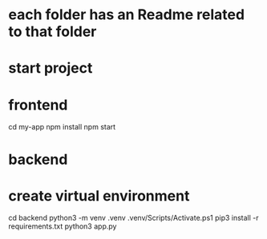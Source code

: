 # each folder has an Readme related to that folder

# start project
# frontend
cd my-app
npm install
npm start

# backend
# create virtual environment
cd backend
python3 -m venv .venv
.venv/Scripts/Activate.ps1
pip3 install -r requirements.txt
python3 app.py

